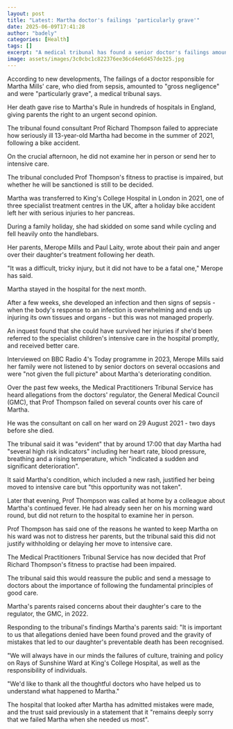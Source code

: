 ```yaml
---
layout: post
title: "Latest: Martha doctor's failings 'particularly grave'"
date: 2025-06-09T17:41:28
author: "badely"
categories: [Health]
tags: []
excerpt: "A medical tribunal has found a senior doctor's failings amounted to gross negligence and misconduct."
image: assets/images/3c0cbc1c822376ee36cd4e6d457de325.jpg
---
```


According to new developments, The failings of a doctor responsible for Martha Mills' care, who died from sepsis, amounted to "gross negligence" and were "particularly grave", a medical tribunal says.

Her death gave rise to Martha's Rule in hundreds of hospitals in England, giving parents the right to an urgent second opinion.

The tribunal found consultant Prof Richard Thompson failed to appreciate how seriously ill 13-year-old Martha had become in the summer of 2021, following a bike accident.

On the crucial afternoon, he did not examine her in person or send her to intensive care.

The tribunal concluded Prof Thompson's fitness to practise is impaired, but whether he will be sanctioned is still to be decided.

Martha was transferred to King's College Hospital in London in 2021, one of three specialist treatment centres in the UK, after a holiday bike accident left her with serious injuries to her pancreas. 

During a family holiday, she had skidded on some sand while cycling and fell heavily onto the handlebars.

Her parents, Merope Mills and Paul Laity, wrote about their pain and anger over their daughter's treatment following her death.

"It was a difficult, tricky injury, but it did not have to be a fatal one," Merope has said.

Martha stayed in the hospital for the next month.

After a few weeks, she developed an infection and then signs of sepsis - when the body's response to an infection is overwhelming and ends up injuring its own tissues and organs - but this was not managed properly.

An inquest found that she could have survived her injuries if she'd been referred to the specialist children's intensive care in the hospital promptly, and received better care.

Interviewed on BBC Radio 4's Today programme in 2023, Merope Mills said her family were not listened to by senior doctors on several occasions and were "not given the full picture" about Martha's deteriorating condition.

Over the past few weeks, the Medical Practitioners Tribunal Service has heard allegations from the doctors' regulator, the General Medical Council (GMC), that Prof Thompson failed on several counts over his care of Martha.

He was the consultant on call on her ward on 29 August 2021 - two days before she died.

The tribunal said it was "evident" that by around 17:00 that day Martha had "several high risk indicators" including her heart rate, blood pressure, breathing and a rising temperature, which "indicated a sudden and significant deterioration".

It said Martha's condition, which included a new rash, justified her being moved to intensive care but "this opportunity was not taken".

Later that evening, Prof Thompson was called at home by a colleague about Martha's continued fever. He had already seen her on his morning ward round, but did not return to the hospital to examine her in person.

Prof Thompson has said one of the reasons he wanted to keep Martha on his ward was not to distress her parents, but the tribunal said this did not justify withholding or delaying her move to intensive care.

The Medical Practitioners Tribunal Service has now decided that Prof Richard Thompson's fitness to practise had been impaired.

The tribunal said this would reassure the public and send a message to doctors about the importance of following the fundamental principles of good care.

Martha's parents raised concerns about their daughter's care to the regulator, the GMC, in 2022.

Responding to the tribunal's findings Martha's parents said: "It is important to us that allegations denied have been found proved and the gravity of mistakes that led to our daughter's preventable death has been recognised. 

"We will always have in our minds the failures of culture, training and policy on Rays of Sunshine Ward at King's College Hospital, as well as the responsibility of individuals. 

"We'd like to thank all the thoughtful doctors who have helped us to understand what happened to Martha."

The hospital that looked after Martha has admitted mistakes were made, and the trust said previously in a statement that it "remains deeply sorry that we failed Martha when she needed us most".

